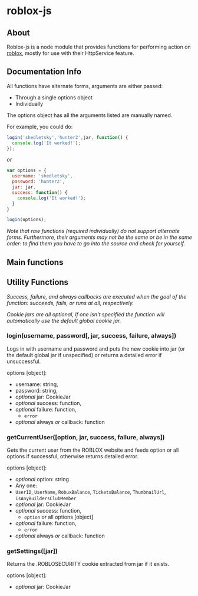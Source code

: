 # roblox-js
## About

Roblox-js is a node module that provides functions for performing action on [roblox](http://www.roblox.com), mostly for use with their HttpService feature.

## Documentation Info

All functions have alternate forms, arguments are either passed:
- Through a single options object
- Individually

The options object has all the arguments listed are manually named.

For example, you could do:
```javascript
login('shedletsky','hunter2',jar, function() {
  console.log('It worked!');
});
```
_or_
```javascript
var options = {
  username: 'shedletsky',
  password: 'hunter2',
  jar: jar,
  success: function() {
    console.log('It worked!');
  }
}

login(options);
```

_Note that raw functions (required individually) do not support alternate forms. Furthermore, their arguments may not be the same or be in the same order: to find them you have to go into the source and check for yourself._

## Main functions

## Utility Functions

_Success, failure, and always callbacks are executed when the goal of the function: succeeds, fails, or runs at all, respectively._

_Cookie jars are all optional, if one isn't specified the function will automatically use the default global cookie jar._

### login(username, password[, jar, success, failure, always])
Logs in with username and password and puts the new cookie into jar (or the default global jar if unspecified) or returns a detailed error if unsuccessful.

options [object]:
- username: string,
- password: string,
- _optional_ jar: CookieJar
- _optional_ success: function,
- _optional_ failure: function,
  - `error`
- _optional_ always _or_ callback: function

### getCurrentUser([option, jar, success, failure, always])
Gets the current user from the ROBLOX website and feeds option or all options if successful, otherwise returns detailed error.

options [object]:
- _optional_ option: string
 - Any one:
  - `UserID`, `UserName`, `RobuxBalance`, `TicketsBalance`, `ThumbnailUrl`, `IsAnyBuildersClubMember`
- _optional_ jar: CookieJar
- _optional_ success: function,
  - `option` _or_ all options [object]
- _optional_ failure: function,
  - `error`
- _optional_ always _or_ callback: function

### getSettings([jar])
Returns the .ROBLOSECURITY cookie extracted from jar if it exists.

options [object]:
- _optional_ jar: CookieJar
